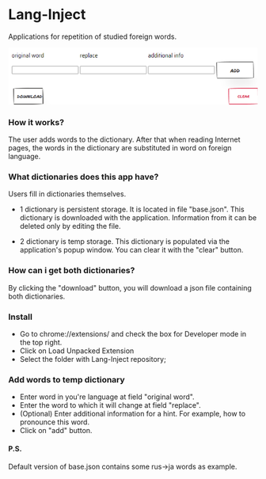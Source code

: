 # Lang-Inject

Applications for repetition of studied foreign words.

![Screenshot](screenshot.png)

### How it works?
The user adds words to the dictionary. After that when reading Internet pages, the words in the dictionary are substituted in word on foreign language.

### What dictionaries does this app have?
Users fill in dictionaries themselves.
- 1 dictionary is persistent storage. It is located in file "base.json". This dictionary is downloaded with the application. Information from it can be deleted only by editing the file.

- 2 dictionary is temp storage. This dictionary is populated via the application's popup window. You can clear it with the "clear" button.

### How can i get both dictionaries?
By clicking the "download" button, you will download a json file containing both dictionaries.

### Install
- Go to chrome://extensions/ and check the box for Developer mode in the top right.
- Click on Load Unpacked Extension
- Select the folder with Lang-Inject repository;


### Add words to temp dictionary
- Enter word in you're language at field "original word".
- Enter the word to which it will change  at field "replace".
- (Optional) Enter additional information for a hint. For example, how to pronounce this word.
- Click on "add" button.

#### P.S.
Default version of base.json contains some rus->ja words as example. 
